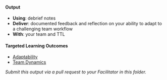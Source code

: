 #### Output
- **Using**: debrief notes
- **Deliver**: documented feedback and reflection on your ability to adapt to a challenging team workflow
- **With**: your team and TTL

#### Targeted Learning Outcomes
- [Adaptability](https://github.com/andela/learningmap/tree/master/Phase-C/Entry-level%20Developer/Curriculum/02%20-%20Adaptability)
- [Team Dynamics](https://github.com/andela/learningmap/tree/master/Phase-C/Entry-level%20Developer/Curriculum/19%20-%20Team%20Dynamics)

*Submit this output via a pull request to your Facilitator in this folder.*